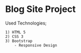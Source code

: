 # Blog Site Project

Used Technologies;

    1) HTML 5
    2) CSS 3
    3) Bootstrap
        - Responsive Design